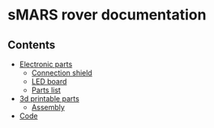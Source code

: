 sMARS rover documentation
=========================

Сontents
--------

* [Electronic parts](hardware.md)
    * [Сonnection shield](connection-shield.md)
    * [LED board](led-board.md)
    * [Parts list](parts-list.md)
* [3d printable parts](3d-print.md)
    * [Assembly](assembly.md)
* [Code](software.md)
